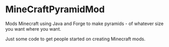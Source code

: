 # MineCraftPyramidMod
Mods Minecraft using Java and Forge to make pyramids - of whatever size you want where you want.

Just some code to get people started on creating Minecraft mods.
